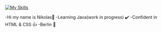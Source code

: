[![My Skills](https://skillicons.dev/icons?i=java,html,css,idea,vscode)](https://skillicons.dev)

-Hi my name is Nikolas👋 
-Learning Java(work in progress) ✔️
-Confident in HTML & CSS 👍
-Berlin 📍
